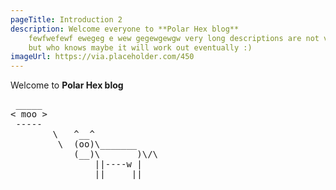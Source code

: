 ```yaml
---
pageTitle: Introduction 2
description: Welcome everyone to **Polar Hex blog**
    fewfwefewf ewegeg e wew gegewgewgw very long descriptions are not very cool indeed
    but who knows maybe it will work out eventually :)
imageUrl: https://via.placeholder.com/450
---
```


Welcome to **Polar Hex blog**

<pre>
 _____
< moo >
 -----
        \   ^__^
         \  (oo)\_______
            (__)\       )\/\
                ||----w |
                ||     ||
</pre>
